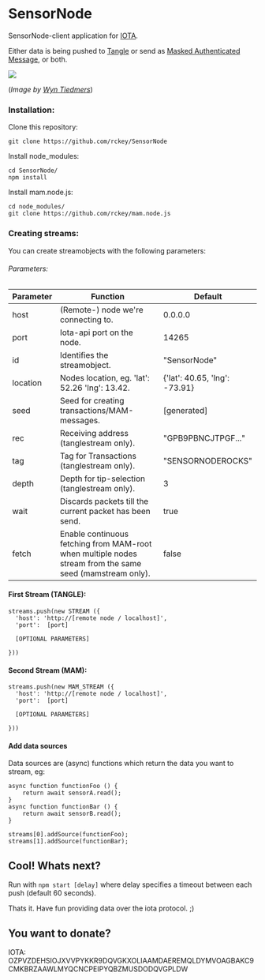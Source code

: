# SensorNode
SensorNode-client application for [IOTA](http://iota.org).

Either data is being pushed to [Tangle](https://thetangle.org/) or send as [Masked Authenticated Message](https://blog.iota.org/introducing-masked-authenticated-messaging-e55c1822d50e), or both.

<img src="https://i.imgur.com/CUu49Y3.jpg"/>

(*Image by [Wyn Tiedmers](https://www.wynt.de/)*)

### Installation:

Clone this repository:
```
git clone https://github.com/rckey/SensorNode
```
Install node_modules:
```
cd SensorNode/
npm install
```
Install mam.node.js:
```
cd node_modules/
git clone https://github.com/rckey/mam.node.js
```

### Creating streams:

You can create streamobjects with the following parameters:

###### Parameters:
Parameter | Function | Default
------------ | ------------- | -------------
host | (Remote-) node we're connecting to. | 0.0.0.0
port | Iota-api port on the node. | 14265
id | Identifies the streamobject. | "SensorNode"
location | Nodes location, eg. 'lat': 52.26 'lng': 13.42. | {'lat': 40.65, 'lng': -73.91}
seed | Seed for creating transactions/MAM-messages. | [generated]
rec | Receiving address (tanglestream only). | "GPB9PBNCJTPGF..."
tag | Tag for Transactions (tanglestream only). | "SENSORNODEROCKS"
depth | Depth for tip-selection (tanglestream only). | 3
wait | Discards packets till the current packet has been send. | true
fetch | Enable continuous fetching from MAM-root when multiple nodes stream from the same seed (mamstream only).| false

#### First Stream (TANGLE):
```
streams.push(new STREAM ({
  'host': 'http://[remote node / localhost]',
  'port':  [port]

  [OPTIONAL PARAMETERS]

}))
```

#### Second Stream (MAM):
```
streams.push(new MAM_STREAM ({
  'host': 'http://[remote node / localhost]',
  'port':  [port]

  [OPTIONAL PARAMETERS]

}))

```

#### Add data sources

Data sources are (async) functions which return the data you want to stream,
eg:

```
async function functionFoo () {
	return await sensorA.read();
}
async function functionBar () {
	return await sensorB.read();
}
```
```
streams[0].addSource(functionFoo);
streams[1].addSource(functionBar);
```

## Cool! Whats next?

Run with ``` npm start [delay] ``` where delay specifies a timeout between each push (default 60 seconds).

Thats it. Have fun providing data over the iota protocol. ;)

## You want to donate?

IOTA: OZPVZDEHSIOJXVVPYKKR9DQVGKXOLIAAMDAEREMQLDYMVOAGBAKC9CMKBRZAAWLMYQCNCPEIPYQBZMUSDODQVGPLDW
